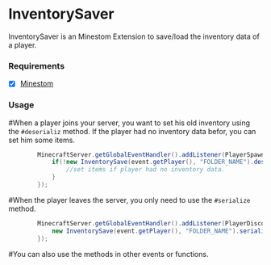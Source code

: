 # InventorySaver
InventorySaver is an Minestom Extension to save/load the inventory data of a player.

### Requirements
- [x] [Minestom](https://github.com/Minestom/Minestom)

### Usage
#When a player joins your server, you want to set his old inventory using the `#deserializ` method. If the player had no inventory data befor, you can set him some items.
```java
        MinecraftServer.getGlobalEventHandler().addListener(PlayerSpawnEvent.class, event -> {
            if(!new InventorySave(event.getPlayer(), "FOLDER_NAME").deserializ()) {
                //set items if player had no inventory data.
            }
        });
```
#When the player leaves the server, you only need to use the `#serialize` method.
```java
        MinecraftServer.getGlobalEventHandler().addListener(PlayerDisconnectEvent.class, event -> {
            new InventorySave(event.getPlayer(), "FOLDER_NAME").serialize();
        });
```
#You can also use the methods in other events or functions.
